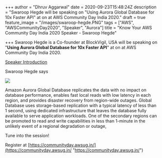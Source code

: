 +++
author = "Dhruv Aggarwal"
date = 2020-09-23T15:48:24Z
description = "Swaroop Hegde will be speaking on \"Using Aurora Global Database for 10x Faster API\" at <time> on <date> at AWS Community Day India 2020."
draft = true
feature_image = "/images/swaroop-hegde.PNG"
tags = ["AWS", "AWSCommunityDay2020", "Speaker", "Aurora"]
title = "Know Your AWS Community Day India 2020 Speaker - Swaroop Hegde"

+++
Swaroop Hegde is a Co-founder at BlockVigil, USA will be speaking on "**Using Aurora Global Database for 10x Faster API**" at <time> on <date> at AWS Community Day India 2020.

[Speaker Introduction]()<Add URL>

<Adding summary from Intro video of speaker>Swaroop Hegde says

![](/images/amazon-aurora.png)

Amazon Aurora Global Database replicates the data with no impact on database performance, enables fast local reads with low latency in each region, and provides disaster recovery from region-wide outages. Global Database uses storage-based replication with a typical latency of less than 1 second, using dedicated infrastructure that leaves the database fully available to serve application workloads. One of the secondary regions can be promoted to read and write capabilities in less than 1-minute in the unlikely event of a regional degradation or outage,

Tune into the session!

 Register at [https://communityday.awsug.in/](https://communityday.awsug.in/ "https://communityday.awsug.in/")